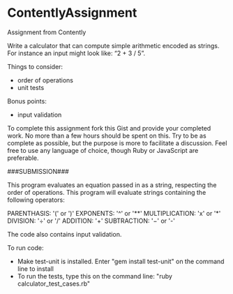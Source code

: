 # ContentlyAssignment
Assignment from Contently

Write a calculator that can compute simple arithmetic encoded as strings. For instance an input might look like: “2 + 3 / 5”.

Things to consider:
- order of operations
- unit tests

Bonus points:
 - input validation

To complete this assignment fork this Gist and provide your completed work. No more than a few hours should be spent on this. Try to be as complete as possible, but the purpose is more to facilitate a discussion. Feel free to use any language of choice, though Ruby or JavaScript are preferable.


###SUBMISSION###

This program evaluates an equation passed in as a string, respecting the order of operations. This program will evaluate strings containing the following operators:

PARENTHASIS: '(' or ')'
EXPONENTS: '^' or '**'
MULTIPLICATION: 'x' or '*'
DIVISION: '÷' or '/'
ADDITION: '+'
SUBTRACTION: '−' or '-'

The code also contains input validation.

To run code:
 - Make test-unit is installed. Enter "gem install test-unit" on the command line to install
 - To run the tests, type this on the command line: "ruby calculator_test_cases.rb"
